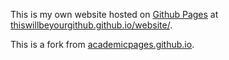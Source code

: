This is my own website hosted on [Github Pages](https://github.com/collections/github-pages-examples) at [thiswillbeyourgithub.github.io/website/](https://thiswillbeyourgithub.github.io/website/).

This is a fork from [academicpages.github.io](https://github.com/academicpages/academicpages.github.io).
